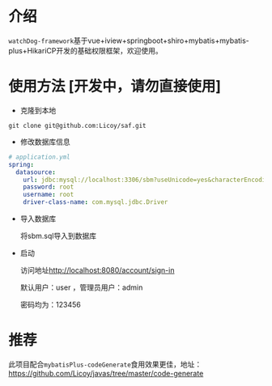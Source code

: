 # 介绍
`watchDog-framework`基于vue+iview+springboot+shiro+mybatis+mybatis-plus+HikariCP开发的基础权限框架，欢迎使用。
# 使用方法 [开发中，请勿直接使用]
- 克隆到本地
```git
git clone git@github.com:Licoy/saf.git
```
- 修改数据库信息
```yml
# application.yml
spring:
  datasource:
    url: jdbc:mysql://localhost:3306/sbm?useUnicode=yes&characterEncoding=UTF8
    password: root
    username: root
    driver-class-name: com.mysql.jdbc.Driver
```
- 导入数据库
    
    将sbm.sql导入到数据库
- 启动

    访问地址<a href="http://localhost:8080/account/sign-in">http://localhost:8080/account/sign-in</a>
    
    默认用户：user ，管理员用户：admin
    
    密码均为：123456
# 推荐
此项目配合`mybatisPlus-codeGenerate`食用效果更佳，地址：<a href="https://github.com/Licoy/javas/tree/master/code-generate">https://github.com/Licoy/javas/tree/master/code-generate</a>
